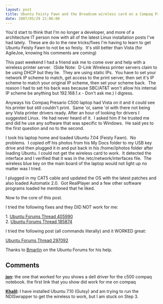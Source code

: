 ```yaml
---
layout: post
title: Ubuntu Feisty Fawn and the Broadcom wireless card on a Compaq Presario C500 Laptop
date: 2007/05/29 21:06:00
---
```



You'd start to think that I'm no longer a developer, and more of a architecture IT person now with all of the latest Linux installation posts I've had lately.  These are do to the new tricks/fixes I'm having to learn to get Ubuntu Feisty Fawn to not be so feisty.  It's still better than Vista (for AgileJoe, knowing his comments are coming)

This past weekend I had a friend ask me to come over and help with a wireless printer server.  (Side Note:  D-Link Wireless printer servers claim to be using DHCP but they lie.  They are using static IPs.  You have to set your network IP scheme to match, get access to the print server, then set it's IP scheme to match your original IP scheme, then set your scheme back.  The reason I had to set his back was because SBC/AT&T won't allow his internal IP scheme be anything but 192.168.1.x - Don't ask me.) I digress.

Anyways his Compaq Presario C500 laptop had Vista on it and it could see his printer but still couldn't print.  Same 'ol, same 'ol with there not being any Vista printer drivers ready. After an hour of looking for drivers I suggested Linux.  He had never heard of it.  I asked him if he trusted me and did he use any software that was specific to Windows.  He said yes to the first question and no to the second.

I took his laptop home and loaded Ubuntu 7.04 (Feisty Fawn).  No problems.  I copied off his photos from his My Docs folder to my USB key drive and then plugged it in and put back in his /home/<username>/photos folder after loading Ubuntu. I could not get the wireless card to work.  It detected the interface and I verified that it was in the /etc/network/interfaces file.  The wireless blue key on the main board of the laptop would not light up no matter was I tried.

I plugged in my CAT5 cable and updated the OS with the latest patches and also loaded Automatix 2.0.  Got RealPlayer and a few other software programs loaded he mentioned that he liked.

Now to the core of this post.

I tried the following fixes and they DID NOT work for me:

1\. [Ubuntu Forums Thread 405990](http://ubuntuforums.org/showthread.php?t=405990)  
2\. [Ubuntu Forums Thread 185874](http://ubuntuforums.org/showthread.php?t=185174)  


I tried the following post (all commands literally) and it WORKED great:

[Ubuntu Forums Thread 297092](http://ubuntuforums.org/showthread.php?t=297092)

Thanks to [Bmartin](http://ubuntuforums.org/member.php?u=217506) on the Ubuntu Forums for his help.

## Comments

**[jon](#46 "2007-08-04 13:22:51"):** the one that worked for you shows a dell driver for the c500 compaq notebook. the first link that you show did work for me on compaq

**[Khalil](#47 "2008-04-08 01:39:20"):** I have installed Ubuntu 7.10 (Gutsy) and am trying to run the NDISwrapper to get the wireless to work, but I am stuck on Step 3.

